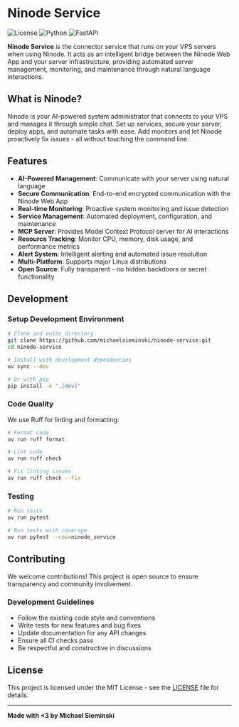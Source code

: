 # Ninode Service

![License](https://img.shields.io/badge/license-MIT-blue.svg) ![Python](https://img.shields.io/badge/python-3.12+-blue.svg) ![FastAPI](https://img.shields.io/badge/FastAPI-0.116+-green.svg)

**Ninode Service** is the connector service that runs on your VPS servers when using Ninode. It acts as an intelligent bridge between the Ninode Web App and your server infrastructure, providing automated server management, monitoring, and maintenance through natural language interactions.

## What is Ninode?

Ninode is your AI-powered system administrator that connects to your VPS and manages it through simple chat. Set up services, secure your server, deploy apps, and automate tasks with ease. Add monitors and let Ninode proactively fix issues - all without touching the command line.

## Features

- **AI-Powered Management**: Communicate with your server using natural language
- **Secure Communication**: End-to-end encrypted communication with the Ninode Web App
- **Real-time Monitoring**: Proactive system monitoring and issue detection
- **Service Management**: Automated deployment, configuration, and maintenance
- **MCP Server**: Provides Model Context Protocol server for AI interactions
- **Resource Tracking**: Monitor CPU, memory, disk usage, and performance metrics
- **Alert System**: Intelligent alerting and automated issue resolution
- **Multi-Platform**: Supports major Linux distributions
- **Open Source**: Fully transparent - no hidden backdoors or secret functionality

## Development

### Setup Development Environment

```bash
# Clone and enter directory
git clone https://github.com/michaelsieminski/ninode-service.git
cd ninode-service

# Install with development dependencies
uv sync --dev

# Or with pip
pip install -e ".[dev]"
```

### Code Quality

We use Ruff for linting and formatting:

```bash
# Format code
uv run ruff format

# Lint code
uv run ruff check

# Fix linting issues
uv run ruff check --fix
```

### Testing

```bash
# Run tests
uv run pytest

# Run tests with coverage
uv run pytest --cov=ninode_service
```

## Contributing

We welcome contributions! This project is open source to ensure transparency and community involvement.

### Development Guidelines

- Follow the existing code style and conventions
- Write tests for new features and bug fixes
- Update documentation for any API changes
- Ensure all CI checks pass
- Be respectful and constructive in discussions

## License

This project is licensed under the MIT License - see the [LICENSE](LICENSE) file for details.

---

**Made with <3 by Michael Sieminski**
